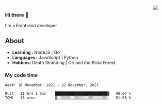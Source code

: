 <img align='right' src="https://github-readme-stats.vercel.app/api?username=strugglebak&show_icons=true">

### Hi there 👋

I'm a Front-end developer

## About

-  **Learning :** NodeJS | Go
-  **Languages :** JavaScript | Python
-  **Hobbies:** Death Stranding | Ori and the Blind Forest

### My code time

<!--START_SECTION:waka-->
```text
Week: 16 November, 2021 - 22 November, 2021

Rust   11 hrs 1 min    ████████████████████████▓   98.04 % 
TOML   13 mins         ▒░░░░░░░░░░░░░░░░░░░░░░░░   01.96 % 
```
<!--END_SECTION:waka-->
